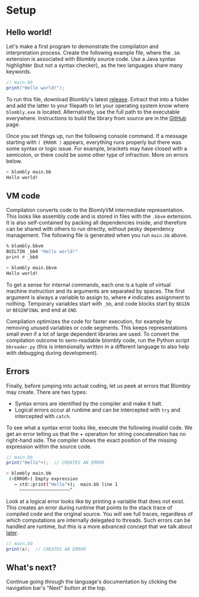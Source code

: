 # Setup

## Hello world!

Let's make a first program to demonstrate the compilation and interpretation process. Create the following example file, where the `.bb` extension is associated with Blombly source code. 
Use a Java syntax highlighter (but not a syntax checker), as the two languages share many keywords.


```java
// main.bb
print("Hello world!");
```

To run this file, download Blombly's latest [release](https://github.com/maniospas/Blombly/releases/latest). Extract that into a folder
and add the latter to your filepath to let your operating system know where `blombly.exe` is located. Alternatively,
use the full path to the executable everywhere. Instructions to build the library from source are in the
[GitHub](https://github.com/maniospas/Blombly) page.


Once you set things up, run the following console command. 
If a message starting with `( ERROR )` appears, everything runs properly but there was some syntax or logic issue.
For example, brackets may have closed with a semicolon, or there could be some other type of infraction. More on errors below.

```bash
> blombly main.bb
Hello world!
```



## VM code

Compilation converts code to the BlomlyVM intermediate representation. 
This looks like assembly code and is stored in files with the `.bbvm` extension. 
It is also self-contained by packing all dependencies inside, 
and therefore can be shared with others to run directly, without pesky dependency
management. The following file is generated when you run `main.bb` above.

```asm
% blombly.bbvm
BUILTIN _bb0 "Hello world!"
print # _bb0
```

```bash
> blombly main.bbvm
Hello world!
```

 To get a sense for internal commands, each one is a tuple of virtual machine instruction and its arguments
 are separated by spaces. The first argument is always a variable to assign to, where `#` indicates
 assignment to nothing. Temporary variables start with `_bb`, 
 and code blocks start by `BEGIN` or `BEGINFINAL` and end at `END`.

 Compilation optimizes the code for faster execution,
 for example by removing unused variables or code segments.
 This keeps representations small even if a lot of large dependent
 libraries are used.
 To convert the compilation outcome to semi-readable blombly code,
 run the Python script `bbreader.py` (this is intensionally written in a different language
 to also help with debugging during development).


## Errors

Finally, before jumping into actual coding, let us peek at errors that Blombly may create. There are two types:

- Syntax errors are identified by the compiler and make it halt.
- Logical errors occur at runtime and can be intercepted with `try` and intercepted with `catch`. 

To see what a syntax error looks like, execute the following invalid code.
We get an error telling us that the + operation for string concatenation has no right-hand side. 
The compiler shows the exact position of the missing expression within the source code.

```java
// main.bb
print("Hello"+);  // CREATES AN ERROR
```

```bash
> blombly main.bb
 (<ERROR>) Empty expression
   → std::print("Hello"+);  main.bb line 1
     ~~~~~~~~~~~~~~~~~~~^
```

Look at a logical error looks like by printing a variable that does not exist.
This creates an error during runtime that points to the stack trace of compiled code and the original source. 
You will see full traces, regardless of which computations are internally delegated to threads.
Such errors can be handled are runtime, but this is a more advanced concept that we talk about [later](advanced/signals.md).


```java
// main.bb
print(x);  // CREATES AN ERROR
```

## What's next?

Continue going through the language's documentation by clicking the navigation bar's "Next" button at the top.